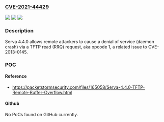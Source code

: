 ### [CVE-2021-44429](https://cve.mitre.org/cgi-bin/cvename.cgi?name=CVE-2021-44429)
![](https://img.shields.io/static/v1?label=Product&message=n%2Fa&color=blue)
![](https://img.shields.io/static/v1?label=Version&message=n%2Fa&color=blue)
![](https://img.shields.io/static/v1?label=Vulnerability&message=n%2Fa&color=brighgreen)

### Description

Serva 4.4.0 allows remote attackers to cause a denial of service (daemon crash) via a TFTP read (RRQ) request, aka opcode 1, a related issue to CVE-2013-0145.

### POC

#### Reference
- https://packetstormsecurity.com/files/165058/Serva-4.4.0-TFTP-Remote-Buffer-Overflow.html

#### Github
No PoCs found on GitHub currently.

